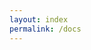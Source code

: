 ```yaml
---
layout: index
permalink: /docs
---
```


<script>
ADDACTIVE = false;
location = '/go?docs';// docs -> go?docs -> 404jump
</script>